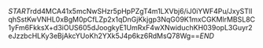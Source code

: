 $START$rdd4MCA41x5mcNwSHzr5pHpPZgT4m1LXVbj6/iJ0iYWF4Pu/JxySTlIqhSstKwVNHL0xBgM0pCfLZp2x1qDnGjKkjgp3NqG09K1mxCGKMlrMBSL8C1yFm6FkksX+d3iOUS605dJoogkyE1UmRxF4wXNwiduchKH039opL3Guyr2eJzzbcHLKy3eBjAkcYUoKh2YXk5J4p6kz6RdMsQ78Wg==$END$